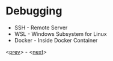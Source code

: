 # Debugging

* SSH - Remote Server
* WSL - Windows Subsystem for Linux
* Docker - Inside Docker Container

<[prev](7.md)> - <[next](9.md)>
